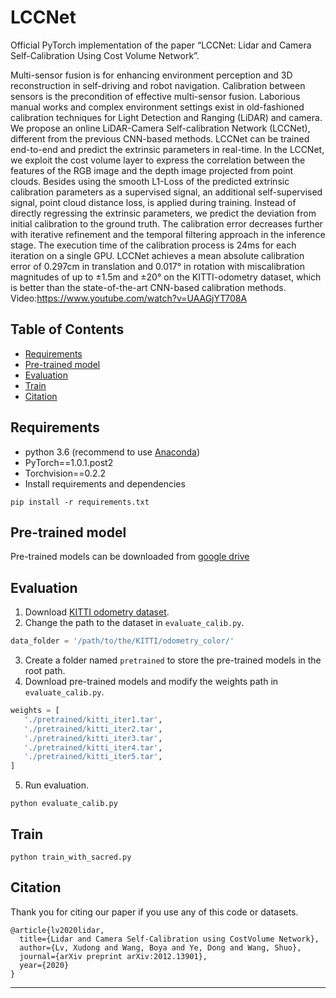 # LCCNet

Official PyTorch implementation of the paper “LCCNet: Lidar and Camera Self-Calibration Using Cost Volume Network”.

Multi-sensor fusion is for enhancing environment perception and 3D reconstruction in self-driving and robot navigation. Calibration between sensors is the precondition of effective multi-sensor fusion. Laborious manual works and complex environment settings exist in old-fashioned calibration techniques for Light Detection and Ranging (LiDAR) and camera. We propose an online LiDAR-Camera Self-calibration Network (LCCNet), different from the previous CNN-based methods. LCCNet can be trained end-to-end and predict the extrinsic parameters in real-time. In the LCCNet, we exploit the cost volume layer to express the correlation between the features of the RGB image and the depth image projected from point clouds. Besides using the smooth L1-Loss of the predicted extrinsic calibration parameters as a supervised signal, an additional self-supervised signal, point cloud distance loss, is applied during training. Instead of directly regressing the extrinsic parameters, we predict the deviation from initial calibration to the ground truth. The calibration error decreases further with iterative refinement and the temporal filtering approach in the inference stage. The execution time of the calibration process is 24ms for each iteration on a single GPU. LCCNet achieves a mean absolute calibration error of 0.297cm in translation and 0.017° in rotation with miscalibration magnitudes of up to ±1.5m and ±20° on the KITTI-odometry dataset, which is better than the state-of-the-art CNN-based calibration methods.
Video:https://www.youtube.com/watch?v=UAAGjYT708A

## Table of Contents

- [Requirements](#Requirements)
- [Pre-trained model](#Pre-trained_model)
- [Evaluation](#Evaluation)
- [Train](#Train)
- [Citation](#Citation)



## Requirements

* python 3.6 (recommend to use [Anaconda](https://www.anaconda.com/))
* PyTorch==1.0.1.post2
* Torchvision==0.2.2
* Install requirements and dependencies
```commandline
pip install -r requirements.txt
```

## Pre-trained model

Pre-trained models can be downloaded from [google drive](https://drive.google.com/drive/folders/1Z6aOqyW1VyzbYW2X7aDOPf3ue_AIlJFB?usp=sharing)

## Evaluation

1. Download [KITTI odometry dataset](http://www.cvlibs.net/datasets/kitti/eval_odometry.php).
2. Change the path to the dataset in `evaluate_calib.py`.
```python
data_folder = '/path/to/the/KITTI/odometry_color/'
```
3. Create a folder named `pretrained` to store the pre-trained models in the root path.
4. Download pre-trained models and modify the weights path in `evaluate_calib.py`.
```python
weights = [
   './pretrained/kitti_iter1.tar',
   './pretrained/kitti_iter2.tar',
   './pretrained/kitti_iter3.tar',
   './pretrained/kitti_iter4.tar',
   './pretrained/kitti_iter5.tar',
]
```
5. Run evaluation.
```commandline
python evaluate_calib.py
```

## Train
```commandline
python train_with_sacred.py
```

## Citation
 
Thank you for citing our paper if you use any of this code or datasets.
```
@article{lv2020lidar,
  title={Lidar and Camera Self-Calibration using CostVolume Network},
  author={Lv, Xudong and Wang, Boya and Ye, Dong and Wang, Shuo},
  journal={arXiv preprint arXiv:2012.13901},
  year={2020}
}
```

---
